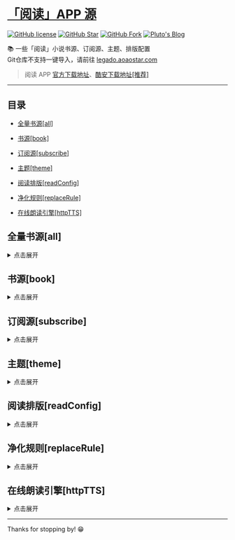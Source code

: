 # [「阅读」APP 源](https://legado.aoaostar.com)

[![GitHub license](https://img.shields.io/badge/license-AGPL--3.0-orange?style=flat-square&color=0f6adb&logo=github)](https://github.com/aoaostar/legado/)
[![GitHub Star](https://img.shields.io/github/stars/aoaostar/legado.svg?style=flat-square&label=Star&color=0f6adb&logo=github)](https://github.com/aoaostar/legado/)
[![GitHub Fork](https://img.shields.io/github/forks/aoaostar/legado.svg?style=flat-square&label=Fork&color=0f6adb&logo=github)](https://github.com/aoaostar/legado/)
[![Pluto's Blog](https://img.shields.io/badge/%E5%8D%9A%E5%AE%A2-Pluto's%20Blog-d7b1bf?logo=Blogger&color=0f6adb)](https://blog.aoaostar.com)

📚 一些「阅读」小说书源、订阅源、主题、排版配置  
Git仓库不支持一键导入，请前往 [legado.aoaostar.com](https://legado.aoaostar.com)  

> 阅读 APP [官方下载地址](https://github.com/gedoor/legado/releases)、[酷安下载地址[推荐]](https://www.coolapk.com/apk/256030)

****

## 目录
    
*   [全量书源[all]](#全量书源_all)
            
*   [书源[book]](#书源_book)
            
*   [订阅源[subscribe]](#订阅源_subscribe)
            
*   [主题[theme]](#主题_theme)
            
*   [阅读排版[readConfig]](#阅读排版_readConfig)
            
*   [净化规则[replaceRule]](#净化规则_replaceRule)
            
*   [在线朗读引擎[httpTTS]](#在线朗读引擎_httpTTS)

<h2 id="全量书源_all">全量书源[all]</h2>
<details>
<summary>点击展开</summary>
            
* 全量书源 🔥
    
    + [访问直链](https://jihulab.com/aoaostar/legado/-/raw/release/cache/8274870a1493d7c4e51c41682a8d1e9500457826.json)
    + [一键导入](legado://import/bookSource?src=https://jihulab.com/aoaostar/legado/-/raw/release/cache/8274870a1493d7c4e51c41682a8d1e9500457826.json)
    + 上一次同步状态: 同步成功, 共 8138 条
    + 更新时间: 2024-01-11 08:48:41
    + 同步时间: 2024-01-11 08:48:41

****

* 全量书源 (服务端已校检) 🔥
    
    + [访问直链](https://jihulab.com/aoaostar/legado/-/raw/release/cache/3fc2c64c5489c491de6284dca2c2dfce7f551bc9.json)
    + [一键导入](legado://import/bookSource?src=https://jihulab.com/aoaostar/legado/-/raw/release/cache/3fc2c64c5489c491de6284dca2c2dfce7f551bc9.json)
    + 上一次同步状态: 同步成功, 共 7245 条
    + 更新时间: 2024-01-11 08:48:41
    + 同步时间: 2024-01-11 08:48:41

</details>

<h2 id="书源_book">书源[book]</h2>
<details>
<summary>点击展开</summary>
            
* XIU2精品书源 🔥
    
    + [访问网站](https://github.com/XIU2/Yuedu)
    + [访问直链](https://jihulab.com/aoaostar/legado/-/raw/release/cache/71e56d4f1d8f1bff61fdd3582ef7513600a9e108.json)
    + [一键导入](legado://import/bookSource?src=https://jihulab.com/aoaostar/legado/-/raw/release/cache/71e56d4f1d8f1bff61fdd3582ef7513600a9e108.json)
    + 上一次同步状态: 同步成功, 共 45 条
    + 更新时间: 2023-10-12 11:22:06
    + 同步时间: 2024-01-11 08:48:41

****

* 一程的书源合集 🔥
    
    + [访问网站](https://www.gitlink.org.cn/yi-c/yd)
    + [访问直链](https://jihulab.com/aoaostar/legado/-/raw/release/cache/1b8256c78b385543b5e8aa6a0d7693c76f8e60d4.json)
    + [一键导入](legado://import/bookSource?src=https://jihulab.com/aoaostar/legado/-/raw/release/cache/1b8256c78b385543b5e8aa6a0d7693c76f8e60d4.json)
    + 上一次同步状态: 同步成功, 共 111 条
    + 更新时间: 2023-10-12 11:22:06
    + 同步时间: 2024-01-11 08:48:41

****

* 破冰书源 🔥
    
    + [访问网站](https://github.com/PB-pobing/pobing)
    + [访问直链](https://jihulab.com/aoaostar/legado/-/raw/release/cache/4dc410d1d0a674de21c5d869496efd60a7fcba7c.json)
    + [一键导入](legado://import/bookSource?src=https://jihulab.com/aoaostar/legado/-/raw/release/cache/4dc410d1d0a674de21c5d869496efd60a7fcba7c.json)
    + 上一次同步状态: 同步成功, 共 128 条
    + 更新时间: 2023-10-12 11:22:06
    + 同步时间: 2024-01-11 08:48:41

****

* 酷安@三舞313书源 🔥
    
    + [访问直链](https://jihulab.com/aoaostar/legado/-/raw/release/cache/edeb9b5490b7028906ad3cd2c2b7404b2e4052b9.json)
    + [一键导入](legado://import/bookSource?src=https://jihulab.com/aoaostar/legado/-/raw/release/cache/edeb9b5490b7028906ad3cd2c2b7404b2e4052b9.json)
    + 上一次同步状态: 同步成功, 共 1554 条
    + 更新时间: 2023-10-12 11:22:06
    + 同步时间: 2024-01-11 08:48:41

****

* 酷安@开源阅读软件 🔥
    
    + [访问直链](https://jihulab.com/aoaostar/legado/-/raw/release/cache/290e0bb1f148e963941fade280a938df81b374b7.json)
    + [一键导入](legado://import/bookSource?src=https://jihulab.com/aoaostar/legado/-/raw/release/cache/290e0bb1f148e963941fade280a938df81b374b7.json)
    + 上一次同步状态: 同步成功, 共 2117 条
    + 更新时间: 2023-10-12 11:22:06
    + 同步时间: 2024-01-11 08:48:41

****

* namofree的书源
    
    + [访问直链](https://jihulab.com/aoaostar/legado/-/raw/release/cache/346da4b785d3dd5aed990a553e10d03d1ececec4.json)
    + [一键导入](legado://import/bookSource?src=https://jihulab.com/aoaostar/legado/-/raw/release/cache/346da4b785d3dd5aed990a553e10d03d1ececec4.json)
    + 上一次同步状态: 同步成功
    + 更新时间: 2023-10-12 11:22:06
    + 同步时间: 2024-01-11 08:48:41

****

* 风停在了窗边
    
    + [访问网站](https://www.gitlink.org.cn/fcdlcb/ydsy)
    + [访问直链](https://jihulab.com/aoaostar/legado/-/raw/release/cache/dcd89a1b0f22e088a394d9406ad869a673ac508b.json)
    + [一键导入](legado://import/bookSource?src=https://jihulab.com/aoaostar/legado/-/raw/release/cache/dcd89a1b0f22e088a394d9406ad869a673ac508b.json)
    + 上一次同步状态: 同步成功, 共 22 条
    + 更新时间: 2023-10-12 11:22:06
    + 同步时间: 2024-01-11 08:48:41

****

* 破冰有声书源
    
    + [访问直链](https://jihulab.com/aoaostar/legado/-/raw/release/cache/fc28a47b1f7708cec14b586981f4be76e30d20c8.json)
    + [一键导入](legado://import/bookSource?src=https://jihulab.com/aoaostar/legado/-/raw/release/cache/fc28a47b1f7708cec14b586981f4be76e30d20c8.json)
    + 上一次同步状态: 同步成功, 共 35 条
    + 更新时间: 2023-10-12 11:22:06
    + 同步时间: 2024-01-11 08:48:41

****

* 黄凡凡书源（酷安：梧桐半死清霜后）
    
    + [访问直链](https://jihulab.com/aoaostar/legado/-/raw/release/cache/acfe3dce38979f84578809822d05a19d35687041.json)
    + [一键导入](legado://import/bookSource?src=https://jihulab.com/aoaostar/legado/-/raw/release/cache/acfe3dce38979f84578809822d05a19d35687041.json)
    + 上一次同步状态: 同步成功, 共 295 条
    + 更新时间: 2023-10-12 11:22:06
    + 同步时间: 2024-01-11 08:48:41

****

* 不世玄奇搜索引擎书源
    
    + [访问直链](https://jihulab.com/aoaostar/legado/-/raw/release/cache/681453f11a1d44b332b52155b7818f762009e137.json)
    + [一键导入](legado://import/bookSource?src=https://jihulab.com/aoaostar/legado/-/raw/release/cache/681453f11a1d44b332b52155b7818f762009e137.json)
    + 上一次同步状态: 同步成功, 共 7 条
    + 更新时间: 2023-10-12 11:22:06
    + 同步时间: 2024-01-11 08:48:41

****

* FD源
    
    + [访问直链](https://jihulab.com/aoaostar/legado/-/raw/release/cache/ad8ebb2cc8d45593116f08b2df7e1f4f0953b618.json)
    + [一键导入](legado://import/bookSource?src=https://jihulab.com/aoaostar/legado/-/raw/release/cache/ad8ebb2cc8d45593116f08b2df7e1f4f0953b618.json)
    + 上一次同步状态: 同步成功
    + 更新时间: 2023-10-12 11:22:06
    + 同步时间: 2024-01-11 08:48:41

****

* 糖果超甜大佬的女频书源
    
    + [访问直链](https://jihulab.com/aoaostar/legado/-/raw/release/cache/6a2c6bb280c2508b7946a6fbe908e3208254f529.json)
    + [一键导入](legado://import/bookSource?src=https://jihulab.com/aoaostar/legado/-/raw/release/cache/6a2c6bb280c2508b7946a6fbe908e3208254f529.json)
    + 上一次同步状态: 同步成功
    + 更新时间: 2023-10-12 11:22:06
    + 同步时间: 2024-01-11 08:48:41

****

* 关耳大佬的女频书源
    
    + [访问直链](https://jihulab.com/aoaostar/legado/-/raw/release/cache/c495b2f09c55df7acec91eb34588e78b1add7908.json)
    + [一键导入](legado://import/bookSource?src=https://jihulab.com/aoaostar/legado/-/raw/release/cache/c495b2f09c55df7acec91eb34588e78b1add7908.json)
    + 上一次同步状态: 同步成功
    + 更新时间: 2023-10-12 11:22:06
    + 同步时间: 2024-01-11 08:48:41

****

* 历史归档源
    
    + [访问直链](https://jihulab.com/aoaostar/legado/-/raw/release/cache/0a189226b495a6b15c57acc06177ee15db8cd33c.json)
    + [一键导入](legado://import/bookSource?src=https://jihulab.com/aoaostar/legado/-/raw/release/cache/0a189226b495a6b15c57acc06177ee15db8cd33c.json)
    + 上一次同步状态: 同步成功, 共 3897 条
    + 更新时间: 2023-10-12 11:22:06
    + 同步时间: 2024-01-11 08:48:41

</details>

<h2 id="订阅源_subscribe">订阅源[subscribe]</h2>
<details>
<summary>点击展开</summary>
            
* 阅读APP源 - AOAOSTAR 🔥
    
    + [访问直链](https://jihulab.com/aoaostar/legado/-/raw/release/cache/63d0b3cc07cad9caf599b192007b26a858a57758.json)
    + [一键导入](legado://import/rssSource?src=https://jihulab.com/aoaostar/legado/-/raw/release/cache/63d0b3cc07cad9caf599b192007b26a858a57758.json)
    + 上一次同步状态: 同步成功, 共 1 条
    + 更新时间: 2023-10-12 11:22:06
    + 同步时间: 2024-01-11 08:48:41

****

* 阅读APP使用文档 🔥
    
    + [访问直链](https://jihulab.com/aoaostar/legado/-/raw/release/cache/948a5dda4c31f13d06e19710de5e1f4db09f834a.json)
    + [一键导入](legado://import/rssSource?src=https://jihulab.com/aoaostar/legado/-/raw/release/cache/948a5dda4c31f13d06e19710de5e1f4db09f834a.json)
    + 上一次同步状态: 同步成功, 共 1 条
    + 更新时间: 2023-10-12 11:22:06
    + 同步时间: 2024-01-11 08:48:41

</details>

<h2 id="主题_theme">主题[theme]</h2>
<details>
<summary>点击展开</summary>
            
* 微信阅读 - 日间 🔥
    
    + [访问直链](https://jihulab.com/aoaostar/legado/-/raw/release/cache/9b7fda4e29764dbccc4e2cb03473e31a8f05a039.json)
    + [一键导入](legado://import/theme?src=https://jihulab.com/aoaostar/legado/-/raw/release/cache/9b7fda4e29764dbccc4e2cb03473e31a8f05a039.json)
    + 上一次同步状态: 同步成功
    + 更新时间: 2023-10-12 11:22:06
    + 同步时间: 2024-01-11 08:48:41

****

* 微信阅读 - 夜间 🔥
    
    + [访问直链](https://jihulab.com/aoaostar/legado/-/raw/release/cache/7952e4d923a0f78ed8f1d5b9f0d2cec0e03d4e0c.json)
    + [一键导入](legado://import/theme?src=https://jihulab.com/aoaostar/legado/-/raw/release/cache/7952e4d923a0f78ed8f1d5b9f0d2cec0e03d4e0c.json)
    + 上一次同步状态: 同步成功
    + 更新时间: 2023-10-12 11:22:06
    + 同步时间: 2024-01-11 08:48:41

****

* 厚墨 - 日间 🔥
    
    + [访问直链](https://jihulab.com/aoaostar/legado/-/raw/release/cache/287f13254783ab615fc798407b00398237176a31.json)
    + [一键导入](legado://import/theme?src=https://jihulab.com/aoaostar/legado/-/raw/release/cache/287f13254783ab615fc798407b00398237176a31.json)
    + 上一次同步状态: 同步成功
    + 更新时间: 2023-10-12 11:22:06
    + 同步时间: 2024-01-11 08:48:41

****

* 厚墨 - 日间 🔥
    
    + [访问直链](https://jihulab.com/aoaostar/legado/-/raw/release/cache/27aaaa28ac0b5be974245da5fb4792571e48e83e.json)
    + [一键导入](legado://import/theme?src=https://jihulab.com/aoaostar/legado/-/raw/release/cache/27aaaa28ac0b5be974245da5fb4792571e48e83e.json)
    + 上一次同步状态: 同步成功
    + 更新时间: 2023-10-12 11:22:06
    + 同步时间: 2024-01-11 08:48:41

</details>

<h2 id="阅读排版_readConfig">阅读排版[readConfig]</h2>
<details>
<summary>点击展开</summary>
            
* 番茄小说 🔥
    
    + [访问直链](https://jihulab.com/aoaostar/legado/-/raw/release/cache/e7ee77056b538597f95c69c60bcd4a9d1eb83881.zip)
    + [一键导入](legado://import/readConfig?src=https://jihulab.com/aoaostar/legado/-/raw/release/cache/e7ee77056b538597f95c69c60bcd4a9d1eb83881.zip)
    + 上一次同步状态: 同步成功
    + 更新时间: 2024-01-11 08:48:41
    + 同步时间: 2024-01-11 08:48:41

</details>

<h2 id="净化规则_replaceRule">净化规则[replaceRule]</h2>
<details>
<summary>点击展开</summary>
            
* 乌云净化 🔥
    
    + [访问直链](https://jihulab.com/aoaostar/legado/-/raw/release/cache/19b93ed3f79c772f87205d8a295d44eca787b2f8.json)
    + [一键导入](legado://import/replaceRule?src=https://jihulab.com/aoaostar/legado/-/raw/release/cache/19b93ed3f79c772f87205d8a295d44eca787b2f8.json)
    + 上一次同步状态: 同步成功, 共 20 条
    + 更新时间: 2023-10-12 11:22:06
    + 同步时间: 2024-01-11 08:48:41

</details>

<h2 id="在线朗读引擎_httpTTS">在线朗读引擎[httpTTS]</h2>
<details>
<summary>点击展开</summary>
            
* 酷安@三舞313听书TTS合集 🔥
    
    + [访问直链](https://jihulab.com/aoaostar/legado/-/raw/release/cache/763ad54fc070c1e6595557c77ef8f5eb688ab6ed.json)
    + [一键导入](legado://import/httpTTS?src=https://jihulab.com/aoaostar/legado/-/raw/release/cache/763ad54fc070c1e6595557c77ef8f5eb688ab6ed.json)
    + 上一次同步状态: 同步成功, 共 84 条
    + 更新时间: 2023-10-12 11:22:06
    + 同步时间: 2024-01-11 08:48:41

****

* 月下自酌听书TTS合集
    
    + [访问直链](https://jihulab.com/aoaostar/legado/-/raw/release/cache/9549a45b8e1d23f7cf54b392b9ae5a9b5b501744.json)
    + [一键导入](legado://import/httpTTS?src=https://jihulab.com/aoaostar/legado/-/raw/release/cache/9549a45b8e1d23f7cf54b392b9ae5a9b5b501744.json)
    + 上一次同步状态: 同步成功, 共 56 条
    + 更新时间: 2023-10-12 11:22:06
    + 同步时间: 2024-01-11 08:48:41

****

* 暗香听书TTS合集
    
    + [访问直链](https://jihulab.com/aoaostar/legado/-/raw/release/cache/0e3a9842132d72c27201a084e5258c2ce043d1a6.json)
    + [一键导入](legado://import/httpTTS?src=https://jihulab.com/aoaostar/legado/-/raw/release/cache/0e3a9842132d72c27201a084e5258c2ce043d1a6.json)
    + 上一次同步状态: 同步成功, 共 37 条
    + 更新时间: 2023-10-12 11:22:06
    + 同步时间: 2024-01-11 08:48:41

****

* 千仞云听书TTS合集
    
    + [访问直链](https://jihulab.com/aoaostar/legado/-/raw/release/cache/36cbb4d38c713aaa8e3a6e2c1b5e2e5dcb3b82a3.json)
    + [一键导入](legado://import/httpTTS?src=https://jihulab.com/aoaostar/legado/-/raw/release/cache/36cbb4d38c713aaa8e3a6e2c1b5e2e5dcb3b82a3.json)
    + 上一次同步状态: 同步成功, 共 80 条
    + 更新时间: 2023-10-12 11:22:06
    + 同步时间: 2024-01-11 08:48:41

****

* 酷安@墨迹染流年分享的姬鲁听书TTS合集
    
    + [访问直链](https://jihulab.com/aoaostar/legado/-/raw/release/cache/9bc7d983b3051c84b288adbfe3c4fd0bee91e6fb.json)
    + [一键导入](legado://import/httpTTS?src=https://jihulab.com/aoaostar/legado/-/raw/release/cache/9bc7d983b3051c84b288adbfe3c4fd0bee91e6fb.json)
    + 上一次同步状态: 同步成功, 共 24 条
    + 更新时间: 2023-10-12 11:22:06
    + 同步时间: 2024-01-11 08:48:41

****

* 酷安@纵横不败大佬TTS听书源更新
    
    + [访问直链](https://jihulab.com/aoaostar/legado/-/raw/release/cache/9549a45b8e1d23f7cf54b392b9ae5a9b5b501744.json)
    + [一键导入](legado://import/httpTTS?src=https://jihulab.com/aoaostar/legado/-/raw/release/cache/9549a45b8e1d23f7cf54b392b9ae5a9b5b501744.json)
    + 上一次同步状态: 同步成功, 共 56 条
    + 更新时间: 2023-10-12 11:22:06
    + 同步时间: 2024-01-11 08:48:41

</details>

****

Thanks for stopping by! 😁